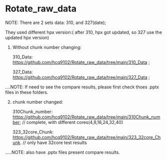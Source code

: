 # Rotate_raw_data

NOTE:
There are 2 sets data: 310, and 327(date);

They used different hpx version:( after 310, hpx got updated, so 327 use the updated hpx version)

1. Without chunk number changing: 

   310_Data: https://github.com/hcq9102/Rotate_raw_data/tree/main/310_Data ;
   
   327_Data: https://github.com/hcq9102/Rotate_raw_data/tree/main/327_Data ;
   
....NOTE:   If need to see the compare results, please first check thoes .pptx files in these folders. 
   
2. chunk number changed:

   310Chunk_number: https://github.com/hcq9102/Rotate_raw_data/tree/main/310Chunk_number; // complete, with different cores(4,8,16,24,32,40)
   
   323_32core_Chunk: https://github.com/hcq9102/Rotate_raw_data/tree/main/323_32core_Chunk. // only have 32core test results
   
 .....NOTE: also have .pptx files present compare results.
   
